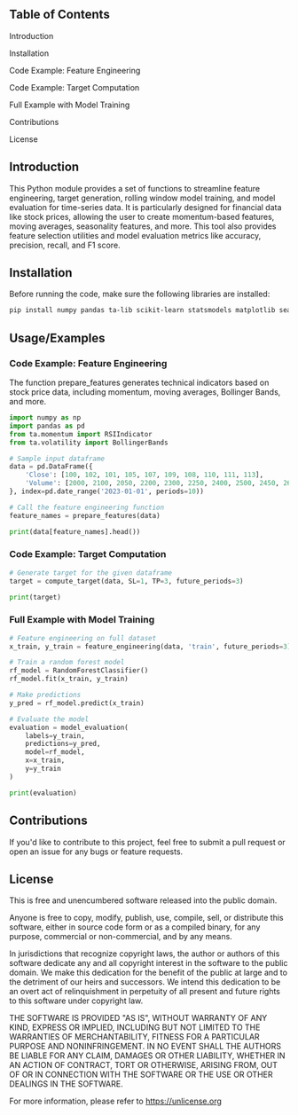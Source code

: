 ## Table of Contents

Introduction

Installation

Code Example: Feature Engineering

Code Example: Target Computation

Full Example with Model Training

Contributions

License

## Introduction
This Python module provides a set of functions to streamline feature engineering, target generation, rolling window model training, and model evaluation for time-series data. It is particularly designed for financial data like stock prices, allowing the user to create momentum-based features, moving averages, seasonality features, and more. This tool also provides feature selection utilities and model evaluation metrics like accuracy, precision, recall, and F1 score.

## Installation

Before running the code, make sure the following libraries are installed:

```bash
pip install numpy pandas ta-lib scikit-learn statsmodels matplotlib seaborn
```

## Usage/Examples

### Code Example: Feature Engineering

The function prepare_features generates technical indicators based on stock price data, including momentum, moving averages, Bollinger Bands, and more.

```python
import numpy as np
import pandas as pd
from ta.momentum import RSIIndicator
from ta.volatility import BollingerBands

# Sample input dataframe
data = pd.DataFrame({
    'Close': [100, 102, 101, 105, 107, 109, 108, 110, 111, 113],
    'Volume': [2000, 2100, 2050, 2200, 2300, 2250, 2400, 2500, 2450, 2600]
}, index=pd.date_range('2023-01-01', periods=10))

# Call the feature engineering function
feature_names = prepare_features(data)

print(data[feature_names].head())
```

### Code Example: Target Computation

```python
# Generate target for the given dataframe
target = compute_target(data, SL=1, TP=3, future_periods=3)

print(target)
```

### Full Example with Model Training

```python
# Feature engineering on full dataset
x_train, y_train = feature_engineering(data, 'train', future_periods=3)

# Train a random forest model
rf_model = RandomForestClassifier()
rf_model.fit(x_train, y_train)

# Make predictions
y_pred = rf_model.predict(x_train)

# Evaluate the model
evaluation = model_evaluation(
    labels=y_train,
    predictions=y_pred,
    model=rf_model,
    x=x_train,
    y=y_train
)

print(evaluation)
```

## Contributions

If you'd like to contribute to this project, feel free to submit a pull request or open an issue for any bugs or feature requests.


## License

This is free and unencumbered software released into the public domain.

Anyone is free to copy, modify, publish, use, compile, sell, or
distribute this software, either in source code form or as a compiled
binary, for any purpose, commercial or non-commercial, and by any
means.

In jurisdictions that recognize copyright laws, the author or authors
of this software dedicate any and all copyright interest in the
software to the public domain. We make this dedication for the benefit
of the public at large and to the detriment of our heirs and
successors. We intend this dedication to be an overt act of
relinquishment in perpetuity of all present and future rights to this
software under copyright law.

THE SOFTWARE IS PROVIDED "AS IS", WITHOUT WARRANTY OF ANY KIND,
EXPRESS OR IMPLIED, INCLUDING BUT NOT LIMITED TO THE WARRANTIES OF
MERCHANTABILITY, FITNESS FOR A PARTICULAR PURPOSE AND NONINFRINGEMENT.
IN NO EVENT SHALL THE AUTHORS BE LIABLE FOR ANY CLAIM, DAMAGES OR
OTHER LIABILITY, WHETHER IN AN ACTION OF CONTRACT, TORT OR OTHERWISE,
ARISING FROM, OUT OF OR IN CONNECTION WITH THE SOFTWARE OR THE USE OR
OTHER DEALINGS IN THE SOFTWARE.

For more information, please refer to <https://unlicense.org>






